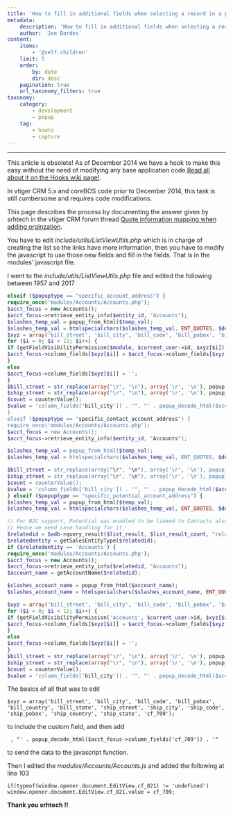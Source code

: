 ```yaml
---
title: 'How to fill in additional fields when selecting a record in a popup screen'
metadata:
    description: 'How to fill in additional fields when selecting a record in a popup screen'
    author: 'Joe Bordes'
content:
    items:
        - '@self.children'
    limit: 5
    order:
        by: date
        dir: desc
    pagination: true
    url_taxonomy_filters: true
taxonomy:
    category:
        - development
        - popup
    tag:
        - howto
        - capture
---
```

---

<div class="notices red">
This article is obsolete! As of
December 2014 we have a hook to make this easy without the need of
modifying any base application code.<a href="http://localhost/coreBOSDocumentation/developer-guide/development%20framework/develtutorials/corebos_hooks">Read all about it on the Hooks wiki page!</a>.</div>

In vtiger CRM 5.x and coreBOS code prior to December 2014, this task is
still cumbersome and requires code modifications.

This page describes the process by documenting the answer given by
srhtech in the vtiger CRM forum thread [Quote information mapping when adding orginzation](https://discussions.vtiger.com//discussion/172541/quote-information-mapping-when-adding-orginzation).

You have to edit *include/utils/ListViewUtils.php* which is in charge of
creating the list so the links have more information, then you have to
modify the javascript to use those new fields and fill in the fields.
That is in the modules' javascript file.

I went to the *include/utils/ListViewUtils.php* file and edited the
following between 1957 and 2017
```php
elseif ($popuptype == "specific_account_address") {
require_once('modules/Accounts/Accounts.php');
$acct_focus = new Accounts();
$acct_focus->retrieve_entity_info($entity_id, "Accounts");
$slashes_temp_val = popup_from_html($temp_val);
$slashes_temp_val = htmlspecialchars($slashes_temp_val, ENT_QUOTES, $default_charset);
$xyz = array('bill_street', 'bill_city', 'bill_code', 'bill_pobox', 'bill_country', 'bill_state', 'ship_street', 'ship_city', 'ship_code', 'ship_pobox', 'ship_country', 'ship_state', 'cf_709');
for ($i = 0; $i < 12; $i++) {
if (getFieldVisibilityPermission($module, $current_user->id, $xyz[$i]) == '0') {
$acct_focus->column_fields[$xyz[$i]] = $acct_focus->column_fields[$xyz[$i]];
}
else
$acct_focus->column_fields[$xyz[$i]] = '';
}
$bill_street = str_replace(array("\r", "\n"), array('\r', '\n'), popup_decode_html($acct_focus->column_fields['bill_street']));
$ship_street = str_replace(array("\r", "\n"), array('\r', '\n'), popup_decode_html($acct_focus->column_fields['ship_street']));
$count = counterValue();
$value = 'column_fields['bill_city']) . '", "' . popup_decode_html($acct_focus->column_fields['ship_city']) . '", "' . popup_decode_html($acct_focus->column_fields['bill_state']) . '", "' . popup_decode_html($acct_focus->column_fields['ship_state']) . '", "' . popup_decode_html($acct_focus->column_fields['bill_code']) . '", "' . popup_decode_html($acct_focus->column_fields['ship_code']) . '", "' . popup_decode_html($acct_focus->column_fields['bill_country']) . '", "' . popup_decode_html($acct_focus->column_fields['ship_country']) . '","' . popup_decode_html($acct_focus->column_fields['bill_pobox']) . '", "' . popup_decode_html($acct_focus->column_fields['ship_pobox']) . '", "' . popup_decode_html($acct_focus->column_fields['cf_709']) . '");\'id = ' . $count . '>' . textlength_check($temp_val) . '';
}
elseif ($popuptype == "specific_contact_account_address") {
require_once('modules/Accounts/Accounts.php');
$acct_focus = new Accounts();
$acct_focus->retrieve_entity_info($entity_id, "Accounts");

$slashes_temp_val = popup_from_html($temp_val);
$slashes_temp_val = htmlspecialchars($slashes_temp_val, ENT_QUOTES, $default_charset);

$bill_street = str_replace(array("\r", "\n"), array('\r', '\n'), popup_decode_html($acct_focus->column_fields['bill_street']));
$ship_street = str_replace(array("\r", "\n"), array('\r', '\n'), popup_decode_html($acct_focus->column_fields['ship_street']));
$count = counterValue();
$value = 'column_fields['bill_city']) . '", "' . popup_decode_html($acct_focus->column_fields['ship_city']) . '", "' . popup_decode_html($acct_focus->column_fields['bill_state']) . '", "' . popup_decode_html($acct_focus->column_fields['ship_state']) . '", "' . popup_decode_html($acct_focus->column_fields['bill_code']) . '", "' . popup_decode_html($acct_focus->column_fields['ship_code']) . '", "' . popup_decode_html($acct_focus->column_fields['bill_country']) . '", "' . popup_decode_html($acct_focus->column_fields['ship_country']) . '","' . popup_decode_html($acct_focus->column_fields['bill_pobox']) . '", "' . popup_decode_html($acct_focus->column_fields['ship_pobox']) . '", "' . popup_decode_html($acct_focus->column_fields['cf_709']) . '");\'id = ' . $count . '>' . textlength_check($temp_val) . '';
} elseif ($popuptype == "specific_potential_account_address") {
$slashes_temp_val = popup_from_html($temp_val);
$slashes_temp_val = htmlspecialchars($slashes_temp_val, ENT_QUOTES, $default_charset);

// For B2C support, Potential was enabled to be linked to Contacts also.
// Hence we need case handling for it.
$relatedid = $adb->query_result($list_result, $list_result_count, "related_to");
$relatedentity = getSalesEntityType($relatedid);
if ($relatedentity == 'Accounts') {
require_once('modules/Accounts/Accounts.php');
$acct_focus = new Accounts();
$acct_focus->retrieve_entity_info($relatedid, "Accounts");
$account_name = getAccountName($relatedid);

$slashes_account_name = popup_from_html($account_name);
$slashes_account_name = htmlspecialchars($slashes_account_name, ENT_QUOTES, $default_charset);

$xyz = array('bill_street', 'bill_city', 'bill_code', 'bill_pobox', 'bill_country', 'bill_state', 'ship_street', 'ship_city', 'ship_code', 'ship_pobox', 'ship_country', 'ship_state', 'cf_709');
for ($i = 0; $i < 12; $i++) {
if (getFieldVisibilityPermission('Accounts', $current_user->id, $xyz[$i]) == '0') {
$acct_focus->column_fields[$xyz[$i]] = $acct_focus->column_fields[$xyz[$i]];
}
else
$acct_focus->column_fields[$xyz[$i]] = '';
}
$bill_street = str_replace(array("\r", "\n"), array('\r', '\n'), popup_decode_html($acct_focus->column_fields['bill_street']));
$ship_street = str_replace(array("\r", "\n"), array('\r', '\n'), popup_decode_html($acct_focus->column_fields['ship_street']));
$count = counterValue();
$value = 'column_fields['bill_city']) . '", "' . popup_decode_html($acct_focus->column_fields['ship_city']) . '", "' . popup_decode_html($acct_focus->column_fields['bill_state']) . '", "' . popup_decode_html($acct_focus->column_fields['ship_state']) . '", "' . popup_decode_html($acct_focus->column_fields['bill_code']) . '", "' . popup_decode_html($acct_focus->column_fields['ship_code']) . '", "' . popup_decode_html($acct_focus->column_fields['bill_country']) . '", "' . popup_decode_html($acct_focus->column_fields['ship_country']) . '","' . popup_decode_html($acct_focus->column_fields['bill_pobox']) . '", "' . popup_decode_html($acct_focus->column_fields['ship_pobox']) . '", "' . popup_decode_html($acct_focus->column_fields['cf_709']) . '");\'id = ' . $count . '>' . textlength_check($temp_val) . '';
```
The basics of all that was to edit
```
$xyz = array('bill_street', 'bill_city', 'bill_code', 'bill_pobox', 'bill_country', 'bill_state', 'ship_street', 'ship_city', 'ship_code', 'ship_pobox', 'ship_country', 'ship_state', 'cf_709');
```
to include the custom field, and then add
```
 , "' . popup_decode_html($acct_focus->column_fields['cf_709']) . '"
```

to send the data to the javascript function.

Then I edited the *modules/Accounts/Accounts.js* and added the following
at line 103
```
if(typeof(window.opener.document.EditView.cf_821) != 'undefined')
window.opener.document.EditView.cf_821.value = cf_709;
```

**Thank you srhtech !!**
